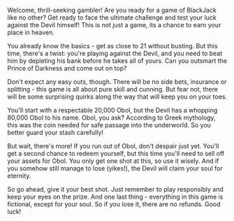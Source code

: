 Welcome, thrill-seeking gambler! Are you ready for a game of BlackJack like no other? Get ready to face the ultimate challenge and test your luck against the Devil himself! This is not just a game, its a chance to earn your place in heaven.

You already know the basics - get as close to 21 without busting. But this time, there's a twist: you're playing against the Devil, and you need to beat him by depleting his bank before he takes all of yours. Can you outsmart the Prince of Darkness and come out on top?

Don't expect any easy outs, though. There will be no side bets, insurance or splitting - this game is all about pure skill and cunning.  But fear not, there will be some surprising quirks along the way that will keep you on your toes.

You'll start with a respectable 20,000 Obol, but the Devil has a whopping 80,000 Obol to his name. Obol, you ask? According to Greek mythology, this was the coin needed for safe passage into the underworld. So you better guard your stash carefully!

But wait, there's more! If you run out of Obol, don't despair just yet. You'll get a second chance to redeem yourself, but this time you'll need to sell off your assets for Obol. You only get one shot at this, so use it wisely. And if you somehow still manage to lose (yikes!), the Devil will claim your soul for eternity.

So go ahead, give it your best shot. Just remember to play responsibly and keep your eyes on the prize. And one last thing - everything in this game is fictional, except for your soul. So if you lose it, there are no refunds. Good luck!
